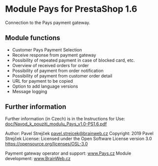 # Module Pays for PrestaShop 1.6

Connection to the Pays payment gateway.

## Module functions

- Customer Pays Payment Selection
- Receive response from payment gateway
- Possibility of repeated payment in case of blocked card, etc.
- Overview of received orders for order
- Possibility of payment from order notification
- Possibility of payment from customer order detail
- URL for payment to be copied
- Option to add language versions
- Message logging

## Further information

Further information (in Czech) is in the Instructions for Use:
[doc/Navod_k_pouziti_modulu_Pays_v1.0-PS1.6.pdf](doc/Navod_k_pouziti_modulu_Pays_v1.0-PS1.6.pdf)

Author:    Pavel Strejček <pavel.strejcek@brainweb.cz>
Copyright: 2019 Pavel Strejček
License:   Licensed under the Open Software License version 3.0  https://opensource.org/licenses/OSL-3.0

Payment gateway operator and support: www.Pays.cz
Module development: www.BrainWeb.cz

